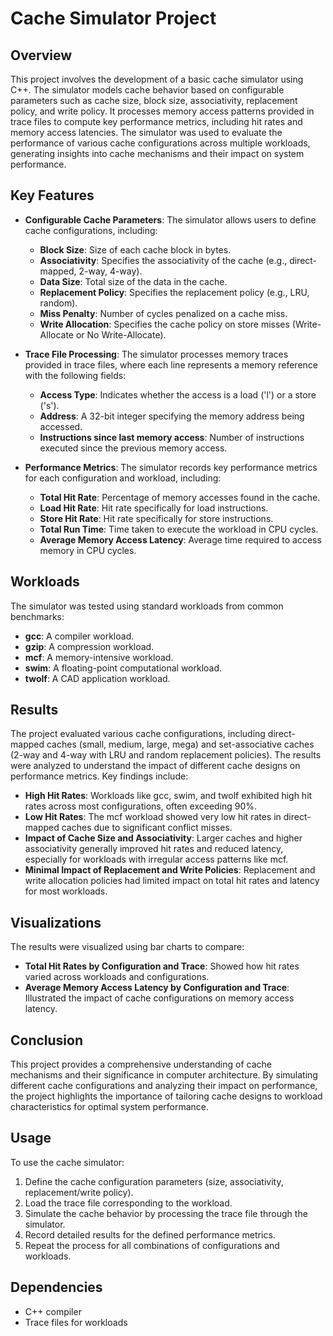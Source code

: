 # Cache Simulator Project

## Overview
This project involves the development of a basic cache simulator using C++. The simulator models cache behavior based on configurable parameters such as cache size, block size, associativity, replacement policy, and write policy. It processes memory access patterns provided in trace files to compute key performance metrics, including hit rates and memory access latencies. The simulator was used to evaluate the performance of various cache configurations across multiple workloads, generating insights into cache mechanisms and their impact on system performance.

## Key Features
- **Configurable Cache Parameters**: The simulator allows users to define cache configurations, including:
  - **Block Size**: Size of each cache block in bytes.
  - **Associativity**: Specifies the associativity of the cache (e.g., direct-mapped, 2-way, 4-way).
  - **Data Size**: Total size of the data in the cache.
  - **Replacement Policy**: Specifies the replacement policy (e.g., LRU, random).
  - **Miss Penalty**: Number of cycles penalized on a cache miss.
  - **Write Allocation**: Specifies the cache policy on store misses (Write-Allocate or No Write-Allocate).

- **Trace File Processing**: The simulator processes memory traces provided in trace files, where each line represents a memory reference with the following fields:
  - **Access Type**: Indicates whether the access is a load ('l') or a store ('s').
  - **Address**: A 32-bit integer specifying the memory address being accessed.
  - **Instructions since last memory access**: Number of instructions executed since the previous memory access.

- **Performance Metrics**: The simulator records key performance metrics for each configuration and workload, including:
  - **Total Hit Rate**: Percentage of memory accesses found in the cache.
  - **Load Hit Rate**: Hit rate specifically for load instructions.
  - **Store Hit Rate**: Hit rate specifically for store instructions.
  - **Total Run Time**: Time taken to execute the workload in CPU cycles.
  - **Average Memory Access Latency**: Average time required to access memory in CPU cycles.

## Workloads
The simulator was tested using standard workloads from common benchmarks:
- **gcc**: A compiler workload.
- **gzip**: A compression workload.
- **mcf**: A memory-intensive workload.
- **swim**: A floating-point computational workload.
- **twolf**: A CAD application workload.

## Results
The project evaluated various cache configurations, including direct-mapped caches (small, medium, large, mega) and set-associative caches (2-way and 4-way with LRU and random replacement policies). The results were analyzed to understand the impact of different cache designs on performance metrics. Key findings include:
- **High Hit Rates**: Workloads like gcc, swim, and twolf exhibited high hit rates across most configurations, often exceeding 90%.
- **Low Hit Rates**: The mcf workload showed very low hit rates in direct-mapped caches due to significant conflict misses.
- **Impact of Cache Size and Associativity**: Larger caches and higher associativity generally improved hit rates and reduced latency, especially for workloads with irregular access patterns like mcf.
- **Minimal Impact of Replacement and Write Policies**: Replacement and write allocation policies had limited impact on total hit rates and latency for most workloads.

## Visualizations
The results were visualized using bar charts to compare:
- **Total Hit Rates by Configuration and Trace**: Showed how hit rates varied across workloads and configurations.
- **Average Memory Access Latency by Configuration and Trace**: Illustrated the impact of cache configurations on memory access latency.

## Conclusion
This project provides a comprehensive understanding of cache mechanisms and their significance in computer architecture. By simulating different cache configurations and analyzing their impact on performance, the project highlights the importance of tailoring cache designs to workload characteristics for optimal system performance.

## Usage
To use the cache simulator:
1. Define the cache configuration parameters (size, associativity, replacement/write policy).
2. Load the trace file corresponding to the workload.
3. Simulate the cache behavior by processing the trace file through the simulator.
4. Record detailed results for the defined performance metrics.
5. Repeat the process for all combinations of configurations and workloads.

## Dependencies
- C++ compiler
- Trace files for workloads
